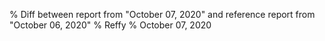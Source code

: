 % Diff between report from "October 07, 2020" and reference report from "October 06, 2020"
% Reffy
% October 07, 2020

